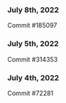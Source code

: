 ### July 8th, 2022

Commit #185097

### July 5th, 2022

Commit #314353


### July 4th, 2022

Commit #72281
